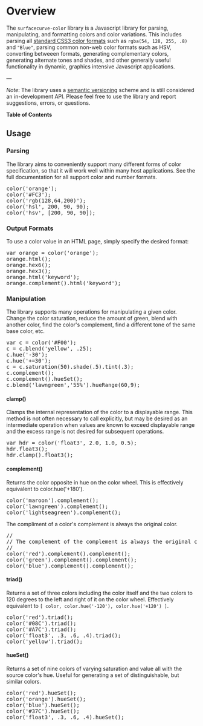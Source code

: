 # Overview

The ``surfacecurve-color`` library is a Javascript library for parsing, manipulating, and formatting colors and color variations. This includes parsing all [standard CSS3 color formats](http://www.w3.org/TR/css3-color/) such as ``rgba(54, 128, 255, .8)`` and ``"Blue"``, parsing common non-web color formats such as HSV, converting betweeen formats, generating complementary colors, generating alternate tones and shades, and other generally useful functionality in dynamic, graphics intensive Javascript applications.

—

*Note*: The library uses a [semantic versioning](http://semver.org/) scheme and is still considered an in-development API. Please feel free to use the library and report suggestions, errors, or questions.

**Table of Contents**
<div class="table-of-contents-list"></div>

## Usage

### Parsing

The library aims to conveniently support many different forms of color specification, so that it will work well within many host applications. See the full documentation for all support color and number formats.

<pre class="runnable-by-line">
color('orange');                  
color('#FC3');                    
color('rgb(128,64,200)');         
color('hsl', 200, 90, 90);        
color('hsv', [200, 90, 90]);      
</pre>

### Output Formats

To use a color value in an HTML page, simply specify the desired format:

<pre class="runnable-by-line">
var orange = color('orange');
orange.html();                          
orange.hex6();                          
orange.hex3();                          
orange.html('keyword');                 
orange.complement().html('keyword');    
</pre>

### Manipulation

The library supports many operations for manipulating a given color. Change the color saturation, reduce the amount of green, blend with another color, find the color's complement, find a different tone of the same base color, etc.

<pre class="runnable-by-line">
var c = color('#F00');
c = c.blend('yellow', .25);                
c.hue('-30');                              
c.hue('+=30');                             
c = c.saturation(50).shade(.5).tint(.3);   
c.complement();                            
c.complement().hueSet();                   
c.blend('lawngreen','55%').hueRange(60,9); 
</pre>

#### clamp()
Clamps the internal representation of the color to a displayable range. This method is not often necessary to call explicitly, but may be desired as an intermediate operation when values are known to exceed displayable range and the excess range is not desired for subsequent operations.

<pre class="runnable-by-line">
var hdr = color('float3', 2.0, 1.0, 0.5);
hdr.float3();                              
hdr.clamp().float3();                      
</pre>

#### complement()
Returns the color opposite in hue on the color wheel. This is effectively equivalent to color.hue('+180').

<pre class="runnable-by-line">
color('maroon').complement();       
color('lawngreen').complement();    
color('lightseagreen').complement();
</pre>


The compliment of a color's complement is always the original color.

<pre class="runnable-by-line">
//
// The complement of the complement is always the original color
//
color('red').complement().complement();
color('green').complement().complement();
color('blue').complement().complement();
</pre>


#### triad()

Returns a set of three colors including the color itself and the two colors to 120 degrees to the left and right of it on the color wheel. Effectively equivalent to ``[ color, color.hue('-120'), color.hue('+120') ]``.

<pre class="runnable-by-line">
color('red').triad();
color('#08C').triad();
color('#A7C').triad();
color('float3', .3, .6, .4).triad();
color('yellow').triad();
</pre>


#### hueSet()

Returns a set of nine colors of varying saturation and value all with the source color's hue. Useful for generating a set of distinguishable, but similar colors.

<pre class="runnable-by-line">
color('red').hueSet();
color('orange').hueSet();
color('blue').hueSet();
color('#37C').hueSet();
color('float3', .3, .6, .4).hueSet();
</pre>